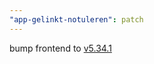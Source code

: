 ```yaml
---
"app-gelinkt-notuleren": patch
---
```


bump frontend to [v5.34.1](https://github.com/lblod/frontend-gelinkt-notuleren/releases/tag/v5.34.1)

